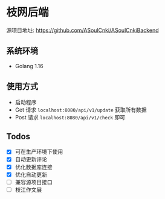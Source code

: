 # 枝网后端

源项目地址: https://github.com/ASoulCnki/ASoulCnkiBackend

## 系统环境
- Golang 1.16

## 使用方式
- 启动程序
- Get 请求 ```localhost:8080/api/v1/update``` 获取所有数据
- Post 请求 ```localhost:8080/api/v1/check``` 即可

## Todos
- [x] 可在生产环境下使用
- [x] 自动更新评论
- [x] 优化数据库连接
- [x] 优化自动更新
- [ ] 兼容源项目接口
- [ ] 枝江作文展
